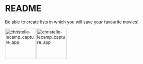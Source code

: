 # README

Be able to create lists in which you will save your favourite movies!


<img src="https://res.cloudinary.com/dqlftfvk3/image/upload/v1647345048/GitHub/Capture_d_%C3%A9cran_2022-03-15_124801_p3afax.png" alt="christelle-lecamp_capture_app" height="100" />
<img src="https://res.cloudinary.com/dqlftfvk3/image/upload/v1647345045/GitHub/Capture_d_%C3%A9cran_2022-03-15_124848_uirsxu.png" alt="christelle-lecamp_capture_app" height="100" />